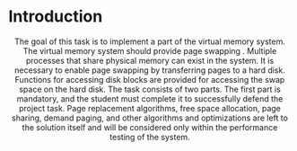 # Introduction



<p align = "center">The goal of this task is to implement a part of the virtual memory system. The virtual memory system should provide page swapping . 
Multiple processes that share physical memory can exist in the system.  It is necessary to enable page swapping by transferring pages to a hard disk. Functions for accessing disk blocks are provided for accessing the swap space on the hard disk.
The task consists of two parts. The first part is mandatory, and the student must complete it to successfully defend the project task. Page replacement algorithms, free space allocation, page sharing, demand paging, and other algorithms and optimizations
are left to the solution itself and will be considered only within the performance testing of the system.<p>
